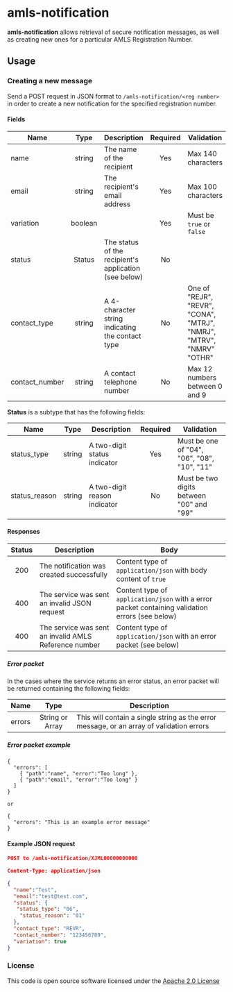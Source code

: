 # amls-notification

**amls-notification** allows retrieval of secure notification messages, as well as creating new ones for a particular AMLS Registration Number.

## Usage

### Creating a new message

Send a POST request in JSON format to `/amls-notification/<reg number>` in order to create a new notification for the specified registration number.

#### Fields
| Name | Type | Description | Required | Validation |
| ----- | :------: | ----- | :-------: | ------ |
| name | string | The name of the recipient | Yes | Max 140 characters
| email | string | The recipient's email address | Yes | Max 100 characters
| variation | boolean | | Yes | Must be `true` or `false`
| status | Status | The status of the recipient's application (see below) | No | 
| contact_type | string | A 4-character string indicating the contact type | No | One of "REJR", "REVR", "CONA", "MTRJ", "NMRJ", "MTRV", "NMRV" "OTHR" |
| contact_number | string | A contact telephone number | No | Max 12 numbers between 0 and 9

**Status** is a subtype that has the following fields:

| Name | Type | Description | Required | Validation |
| ----- | :------: | ----- | :-------: | ------- |
| status_type | string | A two-digit status indicator | Yes | Must be one of "04", "06", "08", "10", "11"
| status_reason | string | A two-digit reason indicator | No | Must be two digits between "00" and "99"

#### Responses

| Status | Description | Body |
| :----: | ---- | ---- |
| 200 | The notification was created successfully | Content type of `application/json` with body content of `true` |
| 400 | The service was sent an invalid JSON request | Content type of `application/json` with a error packet containing validation errors (see below)|
| 400 | The service was sent an invalid AMLS Reference number | Content type of `application/json` with an error packet (see below) |

##### Error packet

In the cases where the service returns an error status, an error packet will be returned containing the following fields:

| Name | Type | Description |
| ---- | :----: | ------------|
| errors | String or Array | This will contain a single string as the error message, or an array of validation errors | 

##### Error packet example
```
{
  "errors": [
    { "path":"name", "error":"Too long" },
    { "path":"email", "error":"Too long" }
  ]
}

or

{
  "errors": "This is an example error message"
}
```

#### Example JSON request

```json
POST to /amls-notification/XJML00000000000

Content-Type: application/json

{
  "name":"Test",
  "email":"test@test.com",
  "status": {
   "status_type": "06",
    "status_reason": "01"
  },
  "contact_type": "REVR",
  "contact_number": "123456789",
  "variation": true
}
```

### License

This code is open source software licensed under the [Apache 2.0 License]("http://www.apache.org/licenses/LICENSE-2.0.html")
